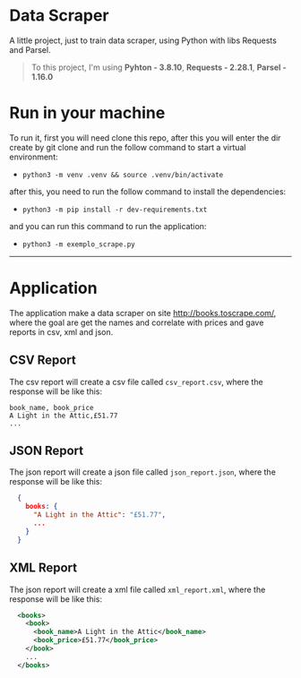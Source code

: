 # Data Scraper

A little project, just to train data scraper, using Python with libs Requests and Parsel.

> To this project, I'm using **Pyhton - 3.8.10**, **Requests - 2.28.1**, **Parsel - 1.16.0**

# Run in your machine

To run it, first you will need clone this repo, after this you will enter the dir create by git clone and run the follow command to start a virtual environment:

- `python3 -m venv .venv && source .venv/bin/activate`

after this, you need to run the follow command to install the dependencies:

- `python3 -m pip install -r dev-requirements.txt`

and you can run this command to run the application:

- `python3 -m exemplo_scrape.py`

---

# Application

The application make a data scraper on site http://books.toscrape.com/, where the goal are get the names and correlate with prices and gave reports in csv, xml and json.

## CSV Report

The csv report will create a csv file called `csv_report.csv`, where the response will be like this:

```csv
book_name, book_price
A Light in the Attic,£51.77
...
```

## JSON Report

The json report will create a json file called `json_report.json`, where the response will be like this:

```json
  {
    books: {
      "A Light in the Attic": "£51.77",
      ...
    }
  }
```

## XML Report

The json report will create a xml file called `xml_report.xml`, where the response will be like this:

```xml
  <books>
    <book>
      <book_name>A Light in the Attic</book_name>
      <book_price>£51.77</book_price>
    </book>
    ...
  </books>
```